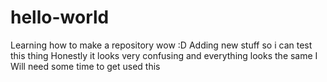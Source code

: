 # hello-world
Learning how to make a repository 
wow :D 
Adding new stuff so i can test this thing
Honestly it looks very confusing and everything looks the same
I Will need some time to get used this
